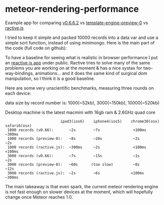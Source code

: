 meteor-rendering-performance
============================

Example app for comparing [v0.6.6.2](http://renderingPerformanceTest.meteor.com/) vs [template-engine-preview-0](http://renderingperformancetestnewmeteorui.meteor.com/) vs [ractive.js](http://renderingPerformanceTest.meteor.com/ractive/index.html)


I tried to keep it simple and packed 10000 records into a data var and use a simple sort function, instead of using minimongo. Here is the main part of the code (full code on github):

To have a baseline for seeing what is realistic in browser performance I put an [reactive.js app](http://renderingPerformanceTest.meteor.com/ractive/index.html) under public. Ractive tries to solve many of the same problems you are working on at the moment & has a nice systax for two-way-bindings, animations... and it does the same kind of surgical dom manipulation, so I think it is a good baseline.

Here are some very unscientific benchmarks, measuring three rounds on each device:

data size by record number is: 1000(~52kb), 3000(~150kb), 10000(~520kb)

Desktop machine is the latest macmini with 16gb ram & 2.6GHz quad core

                             ipad3(ios6)    iphone4(ios5)    chrome30(osx)    safari6(osx)
     1000 records (v0.66):       ~2s        ~7s               <100ms             ~300ms
     1000 records (preview-0):   ~8s        ~28s              ~2s                ~2s
     1000 records (ractive.js):  ~300ms     ~2s               <100ms             <100ms
     3000 records (v0.66):       ~7s        ~15s              ~1s                ~2s
     3000 records (preview-0):   ~60s      (too slow)         ~8s                ~12s
     3000 records (ractive.js):  ~2s        ~6s              <100ms              ~300ms

The main takeaway is that even spark, the current meteor rendering engine is not fast enough on slower devices at the moment, which will hopefully change once Meteor reaches 1.0.



